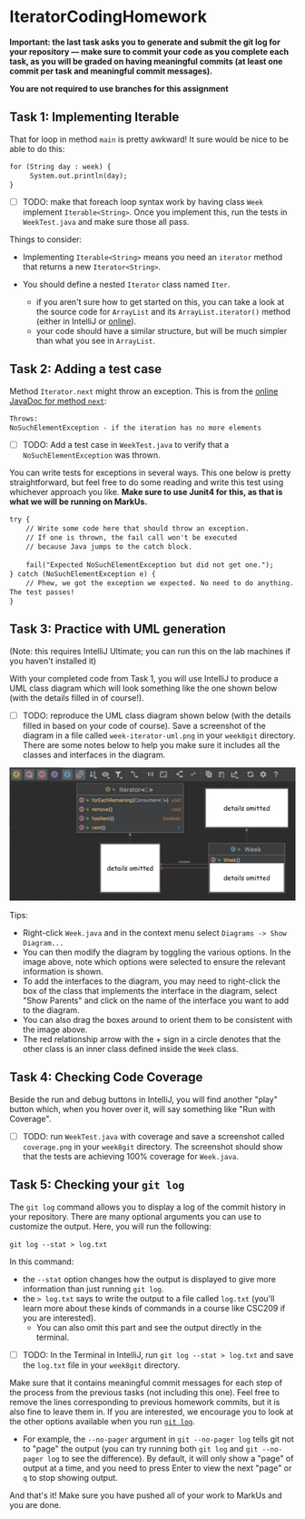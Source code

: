 # IteratorCodingHomework

**Important: the last task asks you to generate and submit the git log for your repository — make sure to commit
your code as you complete each task, as you will be graded on having meaningful commits (at least one commit per task
and meaningful commit messages).**

**You are not required to use branches for this assignment**

## Task 1: Implementing Iterable

That for loop in method `main` is pretty awkward! It sure would be nice to be able to do this:
``` 
for (String day : week) {
     System.out.println(day);
}
```

- [ ] TODO: make that foreach loop syntax work by having class `Week` implement `Iterable<String>`.
            Once you implement this, run the tests in `WeekTest.java` and make sure those all pass.

Things to consider:

* Implementing `Iterable<String>` means you need an `iterator` method that returns a new `Iterator<String>`.

* You should define a nested `Iterator` class named `Iter`.

  * if you aren't sure how to get started on this, you can take a look at the source code for `ArrayList` and its `ArrayList.iterator()` method
    (either in IntelliJ or [online](https://github.com/AdoptOpenJDK/openjdk-jdk11/blob/master/src/java.base/share/classes/java/util/ArrayList.java)).
  * your code should have a similar structure, but will be much simpler than what you see in `ArrayList`.


## Task 2: Adding a test case

Method `Iterator.next` might throw an exception. This is from the
[online JavaDoc for method `next`](https://docs.oracle.com/en/java/javase/17/docs/api/java.base/java/util/Iterator.html#next()):

```
Throws:
NoSuchElementException - if the iteration has no more elements
```

- [ ] TODO: Add a test case in `WeekTest.java` to verify that a `NoSuchElementException` was thrown.

You can write tests for exceptions in several ways. This one below is pretty straightforward,
but feel free to do some reading and write this test using whichever approach you like.
**Make sure to use Junit4 for this, as that is what we will be running on MarkUs.**

```
try {
    // Write some code here that should throw an exception.
    // If one is thrown, the fail call won't be executed
    // because Java jumps to the catch block.

    fail("Expected NoSuchElementException but did not get one.");
} catch (NoSuchElementException e) {
    // Phew, we got the exception we expected. No need to do anything. The test passes!
}
```

## Task 3: Practice with UML generation

(Note: this requires IntelliJ Ultimate; you can run this on the lab machines if you haven't installed it)

With your completed code from Task 1, you will use IntelliJ to produce a UML class diagram which will look something
like the one shown below (with the details filled in of course!).

- [ ] TODO: reproduce the UML class diagram shown below (with the details filled in based on your code of course).
          Save a screenshot of the diagram in a file called `week-iterator-uml.png` in your `week8git` directory.
          There are some notes below to help you make sure it includes
          all the classes and interfaces in the diagram.

![structure of the uml diagram to be generated](uml-solution-redacted.png)

Tips:
* Right-click `Week.java` and in the context menu select `Diagrams -> Show Diagram...`
* You can then modify the diagram by toggling the various options. In the image above,
  note which options were selected to ensure the relevant information is shown.
* To add the interfaces to the diagram, you may need to right-click the box of the class
  that implements the interface in the diagram, select "Show Parents" and click on the name
  of the interface you want to add to the diagram.
* You can also drag the boxes around to orient them to be consistent with the image above.
* The red relationship arrow with the + sign in a circle denotes that the other class is an
  inner class defined inside the `Week` class.


## Task 4: Checking Code Coverage
Beside the run and debug buttons in IntelliJ, you will find another "play" button which, when you hover over it, will
say something like "Run with Coverage".

- [ ] TODO: run `WeekTest.java` with coverage and save a screenshot called `coverage.png` in your `week8git` directory.
The screenshot should show that the tests are achieving 100% coverage for `Week.java`.


## Task 5: Checking your `git log`
The `git log` command allows you to display a log of the commit history in your repository.
There are many optional arguments you can use to customize the output. Here, you will run the following:

`git log --stat > log.txt`

In this command:
* the `--stat` option changes how the output is displayed to give more information than just
running `git log`.
* the `> log.txt` says to write the output to a file called `log.txt`
  (you'll learn more about these kinds of commands in a course like CSC209 if you are interested).
  * You can also omit this part and see the output directly in the terminal.

- [ ] TODO: In the Terminal in IntelliJ, run `git log --stat > log.txt` and save the `log.txt` file in your `week8git` directory.

Make sure that it contains meaningful commit messages for each step of the process from the previous tasks
(not including this one). Feel free to remove the lines corresponding to previous homework commits, but it is
also fine to leave them in. If you are interested, we encourage you to look at the other options available when
you run [`git log`](https://git-scm.com/docs/git-log).

  * For example, the `--no-pager` argument in `git --no-pager log` tells git not to "page" the output
    (you can try running both `git log` and `git --no-pager log` to see the difference). By default, it will
    only show a "page" of output at a time, and you need to press Enter to view the next "page" or `q` to stop showing
    output.

And that's it! Make sure you have pushed all of your work to MarkUs and you are done.
